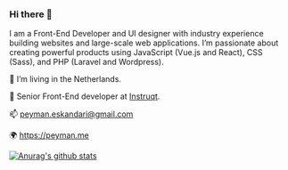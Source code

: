 ### Hi there 👋

I am a Front-End Developer and UI designer with industry experience building websites and large-scale web applications. I’m passionate about creating powerful products using JavaScript (Vue.js and React), CSS (Sass), and PHP (Laravel and Wordpress).

🏡  I’m living in the Netherlands.

🔭  Senior Front-End developer at [Instruqt](https://instruqt.com/).

📫  peyman.eskandari@gmail.com

🌍  https://peyman.me


[![Anurag's github stats](https://github-readme-stats.vercel.app/api?username=p3yman&theme=prussian&show_icons=true&count_private=true)](https://github.com/p3yman)

<!--
**p3yman/p3yman** is a ✨ _special_ ✨ repository because its `README.md` (this file) appears on your GitHub profile.

Here are some ideas to get you started:

- 🔭 I’m currently working on ...
- 🌱 I’m currently learning ...
- 👯 I’m looking to collaborate on ...
- 🤔 I’m looking for help with ...
- 💬 Ask me about ...
- 📫 How to reach me: ...
- 😄 Pronouns: ...
- ⚡ Fun fact: ...
-->
